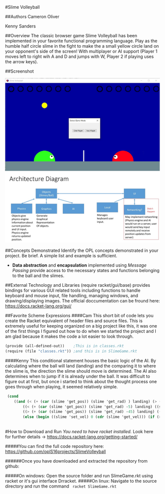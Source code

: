 #Slime Volleyball

##Authors
Cameron Oliver

Kenny Sanders

##Overview
The classic browser game Slime Volleyball has been implemented in your favorite functional programming language.  Play as the humble half circle slime in the fight to make the a small yellow circle land on your opponent's side of the screen!  With multiplayer or AI support (Player 1 moves left to right wih A and D and jumps with W, Player 2 if playing uses the arrow keys).

##Screenshot

![alt tag](https://raw.githubusercontent.com/oplS16projects/SlimeVolleyball/master/Gamplay.jpg)
![alt tag](https://raw.githubusercontent.com/oplS16projects/SlimeVolleyball/master/Final_Architecture.jpg)

##Concepts Demonstrated
Identify the OPL concepts demonstrated in your project. Be brief. A simple list and example is sufficient. 
* **Data abstraction** and **encapsulation** implemented using *Message Passing* provide access to the necessary states and functions belonging to the ball and the slimes.


##External Technology and Libraries
(require racket/gui/base) provides bindings for various GUI related tools including functions to handle keyboard and mouse input, file handling, managing windows, and drawing/displaying images.  The official doccumentation can be fround here: https://docs.racket-lang.org/gui/

##Favorite Scheme Expressions
####Cam
This short bit of code lets you create the Racket equivalent of header files and source files.  This is extremely useful for
keeping organized on a big project like this, it was one of the first things I figured out how to do when we started the project
and I am glad because it makes the code a lot easier to look through.
```scheme
(provide (all-defined-out))    ;This is in classes.rkt
(require (file "classes.rkt")) ;and this is in SlimeGame.rkt
```
####Kenny
This conditional statement houses the basic logic of the AI. By calculating where the ball will land (landing) and the comparing it to where the slime is, the direction the slime should move is determined. The AI also determines when to jump if it is already under the ball. It was difficult to figure out at first, but once i started to think about the thought process one goes through when playing, it seemed relatively simple.
```scheme
 (cond
	((and (< (+ (car (slime 'get_pos)) (slime 'get_rad) ) landing) (> (+ (car (slime 'get_pos)) (slime 'get_rad) -45) landing)) (begin (display "here") ((slime 'set_jump) #t) ((slime 'set_vel (car (slime 'get_vel) -18)))))
        ((< (+ (car (slime 'get_pos)) (slime 'get_rad) -5) landing) ((slime 'set_vel) 6 (cdr (slime 'get_vel)))
        ((> (+ (car (slime 'get_pos)) (slime 'get_rad) -45) landing) ((slime 'set_vel) -6 (cdr (slime 'get_vel))))
        (else (begin ((slime 'set_vel) 0 (cdr (slime 'get_vel))) (if (> (cdr (ball 'get_pos)) (- windowYbound 100)) ((slime 'set_jump) #t) 'done)))))
            
```

#How to Download and Run
*You need to have racket installed.* Look here for further details -> https://docs.racket-lang.org/getting-started/

#####You can find the full code repository here: https://github.com/oplS16projects/SlimeVolleyball


######Once you have downloaded and extracted the repository from github:


#####On windows:
Open the source folder and run SlimeGame.rkt using racket or it's gui interface Drracket. 
#####On linux: 
Navigate to the source directory and run the command  ``` racket SlimeGame.rkt```


